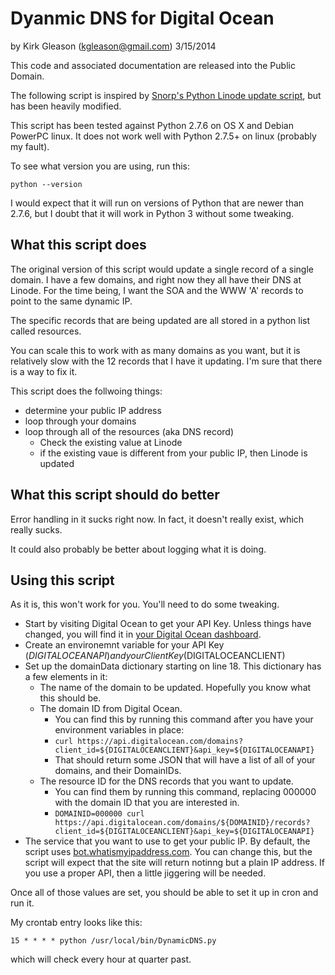 # Dyanmic DNS for Digital Ocean

by Kirk Gleason (<kgleason@gmail.com>) 
3/15/2014

This code and associated documentation are released into the Public Domain.

The following script is inspired by [Snorp's Python Linode update script](https://github.com/snorp/linode), but has been heavily modified.

This script has been tested against Python 2.7.6 on OS X and Debian PowerPC linux. It does not work well with Python 2.7.5+ on linux (probably my fault).

To see what version you are using, run this:

`python --version`

I would expect that it will run on versions of Python that are newer than 2.7.6, but I doubt that it will work in Python 3 without some tweaking.

## What this script does
The original version of this script would update a single record of a single domain. I have a few domains, and right now they all have their DNS at Linode. For the time being, I want the SOA and the WWW 'A' records to point to the same dynamic IP.

The specific records that are being updated are all stored in a python list called resources.

You can scale this to work with as many domains as you want, but it is relatively slow with the 12 records that I have it updating. I'm sure that there is a way to fix it.

This script does the follwoing things:

   + determine your public IP address
   + loop through your domains
   + loop through all of the resources (aka DNS record)
       + Check the existing value at Linode
       + if the existing vaue is different from your public IP, then Linode is updated

## What this script should do better

Error handling in it sucks right now. In fact, it doesn't really exist, which really sucks. 

It could also probably be better about logging what it is doing.

## Using this script

As it is, this won't work for you. You'll need to do some tweaking.

  + Start by visiting Digital Ocean to get your API Key. Unless things have changed, you will find it in [your Digital Ocean dashboard](https://cloud.digitalocean.com/api_access). 
  + Create an environemnt variable for your API Key ($DIGITALOCEANAPI) and your Client Key ($DIGITALOCEANCLIENT)
  + Set up the domainData dictionary starting on line 18. This dictionary has a few elements in it:
    + The name of the domain to be updated. Hopefully you know what this should be.
    + The domain ID from Digital Ocean. 
      + You can find this by running this command after you have your environment variables in place: 
	  + `curl https://api.digitalocean.com/domains?client_id=${DIGITALOCEANCLIENT}&api_key=${DIGITALOCEANAPI}`    
      + That should return some JSON that will have a list of all of your domains, and their DomainIDs.
    + The resource ID for the DNS records that you want to update. 
      + You can find them by running this command, replacing 000000 with the domain ID that you are interested in.
	  + `DOMAINID=000000 curl https://api.digitalocean.com/domains/${DOMAINID}/records?client_id=${DIGITALOCEANCLIENT}&api_key=${DIGITALOCEANAPI}`
  + The service that you want to use to get your public IP. By default, the script uses [bot.whatismyipaddress.com](bot.whatismyipaddress.com). You can change this, but the script will expect that the site will return notinng but a plain IP address. If you use a proper API, then a little jiggering will be needed.
  
Once all of those values are set, you should be able to set it up in cron and run it.

My crontab entry looks like this:

`15 * * * * python /usr/local/bin/DynamicDNS.py`

which will check every hour at quarter past.